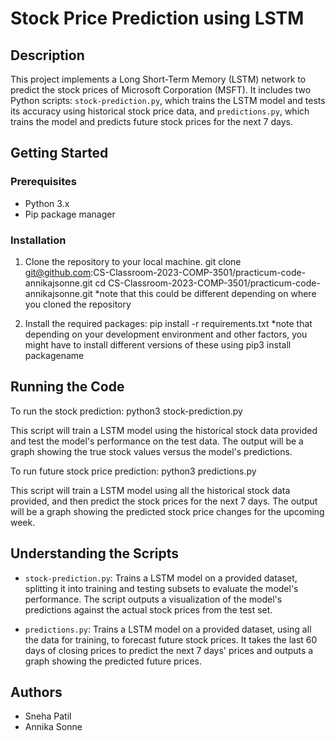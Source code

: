 # Stock Price Prediction using LSTM

## Description
This project implements a Long Short-Term Memory (LSTM) network to predict the stock prices of Microsoft Corporation (MSFT). It includes two Python scripts: `stock-prediction.py`, which trains the LSTM model and tests its accuracy using historical stock price data, and `predictions.py`, which trains the model and predicts future stock prices for the next 7 days.

## Getting Started

### Prerequisites
- Python 3.x
- Pip package manager

### Installation

1. Clone the repository to your local machine.
    git clone git@github.com:CS-Classroom-2023-COMP-3501/practicum-code-annikajsonne.git
    cd CS-Classroom-2023-COMP-3501/practicum-code-annikajsonne.git 
    *note that this could be different depending on where you cloned the repository

2. Install the required packages:
    pip install -r requirements.txt
    *note that depending on your development environment and other factors, you might have to install different versions of these using pip3 install packagename

## Running the Code

To run the stock prediction: python3 stock-prediction.py

This script will train a LSTM model using the historical stock data provided and test the model's performance on the test data. The output will be a graph showing the true stock values versus the model's predictions.

To run future stock price prediction: python3 predictions.py

This script will train a LSTM model using all the historical stock data provided, and then predict the stock prices for the next 7 days. The output will be a graph showing the predicted stock price changes for the upcoming week.

## Understanding the Scripts

- `stock-prediction.py`: Trains a LSTM model on a provided dataset, splitting it into training and testing subsets to evaluate the model's performance. The script outputs a visualization of the model's predictions against the actual stock prices from the test set.

- `predictions.py`: Trains a LSTM model on a provided dataset, using all the data for training, to forecast future stock prices. It takes the last 60 days of closing prices to predict the next 7 days' prices and outputs a graph showing the predicted future prices.

## Authors

- Sneha Patil
- Annika Sonne